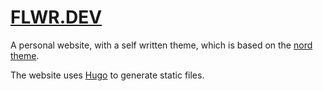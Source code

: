 # [FLWR.DEV](https://flwr.dev)
A personal website, with a self written theme, 
which is based on the [nord theme](https://nordtheme.com).

The website uses [Hugo](https://gohugo.io) to generate static files.